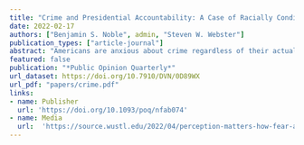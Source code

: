 ```yaml
---
title: "Crime and Presidential Accountability: A Case of Racially Conditioned Issue Ownership"
date: 2022-02-17
authors: ["Benjamin S. Noble", admin, "Steven W. Webster"]
publication_types: ["article-journal"]
abstract: "Americans are anxious about crime regardless of their actual exposure or risk. Given this pervasive concern, US presidents frequently talk about crime, take actions to address it, and list crime prevention efforts among their top accomplishments. We argue that presidents act this way, in part, because fear of crime translates into lowered presidential approval. However, this penalty is not applied evenly. Given the parties' stances toward crime and the criminal justice system, Whites will only punish Democratic presidents (i.e., Clinton and Obama) when they are anxious about crime, while Blacks will only punish Republican presidents (i.e., Bush and Trump). We examine twenty years of survey data and find evidence consistent with our theory. Our results suggest that the relationship between fear of crime and presidential accountability is conditioned by an individual's race and the president's party."
featured: false
publication: "*Public Opinion Quarterly*"
url_dataset: https://doi.org/10.7910/DVN/0D89WX
url_pdf: "papers/crime.pdf"
links:
- name: Publisher
  url: 'https://doi.org/10.1093/poq/nfab074'
- name: Media
  url:  'https://source.wustl.edu/2022/04/perception-matters-how-fear-about-crime-impacts-presidential-approval/'
---
```


